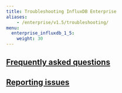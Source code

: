 ```yaml
---
title: Troubleshooting InfluxDB Enterprise
aliases:
    - /enterprise/v1.5/troubleshooting/
menu:
  enterprise_influxdb_1_5:
    weight: 30
---
```


## [Frequently asked questions](/enterprise_influxdb/v1.5/troubleshooting/frequently_asked_questions/)

## [Reporting issues](/enterprise_influxdb/v1.5/troubleshooting/reporting-issues/)
